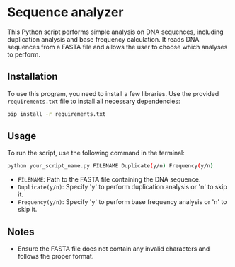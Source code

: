 # Sequence analyzer

This Python script performs simple analysis on DNA sequences, including duplication analysis and base frequency calculation. It reads DNA sequences from a FASTA file and allows the user to choose which analyses to perform.

## Installation

To use this program, you need to install a few libraries. Use the provided `requirements.txt` file to install all necessary dependencies:

```bash
pip install -r requirements.txt
```

## Usage

To run the script, use the following command in the terminal:

```bash
python your_script_name.py FILENAME Duplicate(y/n) Frequency(y/n)
```

- `FILENAME`: Path to the FASTA file containing the DNA sequence.
- `Duplicate(y/n)`: Specify 'y' to perform duplication analysis or 'n' to skip it.
- `Frequency(y/n)`: Specify 'y' to perform base frequency analysis or 'n' to skip it.

## Notes
- Ensure the FASTA file does not contain any invalid characters and follows the proper format.

